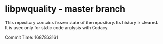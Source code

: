 # libpwquality - master branch

This repository contains frozen state of the repository.
Its history is cleared. It is used only for static code
analysis with Codacy.

Commit Time: 1687863161